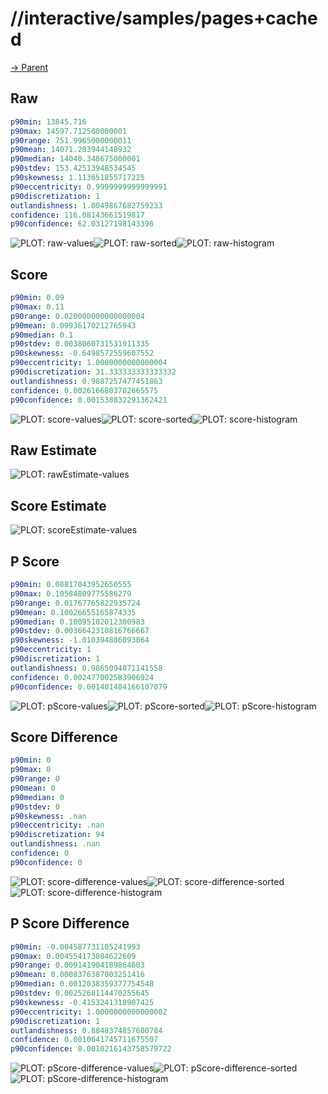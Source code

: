 
# //interactive/samples/pages+cached

[→ Parent](../..)


## Raw


```yaml
p90min: 13845.716
p90max: 14597.712500000001
p90range: 751.9965000000011
p90mean: 14071.203944148932
p90median: 14040.348675000001
p90stdev: 153.42513948534545
p90skewness: 1.113651855717225
p90eccentricity: 0.9999999999999991
p90discretization: 1
outlandishness: 1.0049867682759233
confidence: 116.08143661519817
p90confidence: 62.03127198143396

```

![PLOT: raw-values](./raw/values.svg)![PLOT: raw-sorted](./raw/sorted.svg)![PLOT: raw-histogram](./raw/histogram.svg)
## Score


```yaml
p90min: 0.09
p90max: 0.11
p90range: 0.020000000000000004
p90mean: 0.09936170212765943
p90median: 0.1
p90stdev: 0.0038060731531911335
p90skewness: -0.6498572559607552
p90eccentricity: 1.0000000000000004
p90discretization: 31.333333333333332
outlandishness: 0.9887257477451863
confidence: 0.0026166803782665575
p90confidence: 0.001538832291362421

```

![PLOT: score-values](./score/values.svg)![PLOT: score-sorted](./score/sorted.svg)![PLOT: score-histogram](./score/histogram.svg)
## Raw Estimate

![PLOT: rawEstimate-values](./rawEstimate/values.svg)
## Score Estimate

![PLOT: scoreEstimate-values](./scoreEstimate/values.svg)
## P Score


```yaml
p90min: 0.08817043952650555
p90max: 0.10584809775586279
p90range: 0.01767765822935724
p90mean: 0.10026655165874335
p90median: 0.10095102012300983
p90stdev: 0.0036642310816766667
p90skewness: -1.010394886093864
p90eccentricity: 1
p90discretization: 1
outlandishness: 0.9865094871141558
confidence: 0.002477002583906924
p90confidence: 0.001481484166107079

```

![PLOT: pScore-values](./pScore/values.svg)![PLOT: pScore-sorted](./pScore/sorted.svg)![PLOT: pScore-histogram](./pScore/histogram.svg)
## Score Difference


```yaml
p90min: 0
p90max: 0
p90range: 0
p90mean: 0
p90median: 0
p90stdev: 0
p90skewness: .nan
p90eccentricity: .nan
p90discretization: 94
outlandishness: .nan
confidence: 0
p90confidence: 0

```

![PLOT: score-difference-values](./score-difference/values.svg)![PLOT: score-difference-sorted](./score-difference/sorted.svg)![PLOT: score-difference-histogram](./score-difference/histogram.svg)
## P Score Difference


```yaml
p90min: -0.004587731105241993
p90max: 0.004554173084622609
p90range: 0.009141904189864603
p90mean: 0.0008376387003251416
p90median: 0.0012038359377754548
p90stdev: 0.0025268114470255645
p90skewness: -0.4153241318907425
p90eccentricity: 1.0000000000000002
p90discretization: 1
outlandishness: 0.8848374857680784
confidence: 0.0010641745711675507
p90confidence: 0.0010216143758579722

```

![PLOT: pScore-difference-values](./pScore-difference/values.svg)![PLOT: pScore-difference-sorted](./pScore-difference/sorted.svg)![PLOT: pScore-difference-histogram](./pScore-difference/histogram.svg)